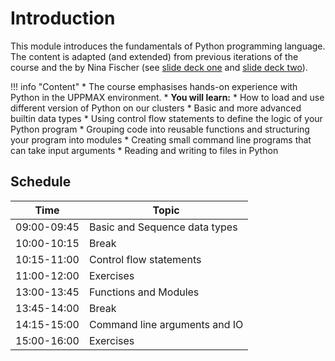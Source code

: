 # Introduction

This module introduces the fundamentals of Python programming language. The
content is adapted (and extended) from previous iterations of the course and
the by Nina Fischer (see [slide deck
one](https://docs.google.com/presentation/d/1ocVm9dAFB4hJs_KVhxHapuPIOVkymltxWtVGT9nXRag/edit#slide=id.p1)
and [slide deck
two](https://docs.google.com/presentation/d/1hoFC7Ax_WsGmdl2m8aVhfVSvaHykt96lOrFqsSDEIrQ/edit#slide=id.p4)).


!!! info "Content"
    * The course emphasises hands-on experience with Python in the UPPMAX
    environment. 
    * **You will learn:**
        * How to load and use different version of Python on our clusters
        * Basic and more advanced builtin data types
        * Using control flow statements to define the logic of your Python program
        * Grouping code into reusable functions and structuring your program into
          modules
        * Creating small command line programs that can take input arguments
        * Reading and writing to files in Python
    

## Schedule

| Time  | Topic   | 
|-------------- | -------------- |
| 09:00-09:45    | Basic and Sequence data types |
| 10:00-10:15    | Break |
| 10:15-11:00    | Control flow statements  |
| 11:00-12:00    | Exercises | 
| 13:00-13:45    | Functions and Modules |
| 13:45-14:00    | Break |
| 14:15-15:00    | Command line arguments and IO |
| 15:00-16:00    | Exercises | 



